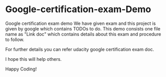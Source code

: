 # Google-certification-exam-Demo
Google certification exam demo
We have given exam and this project is given by google which contains TODOs to do. This demo consists one file name as "Link doc" which contains details about this exam and procedure to follow.

For further details you can refer udacity google certification exam doc.

I hope this will help others.

Happy Coding!
